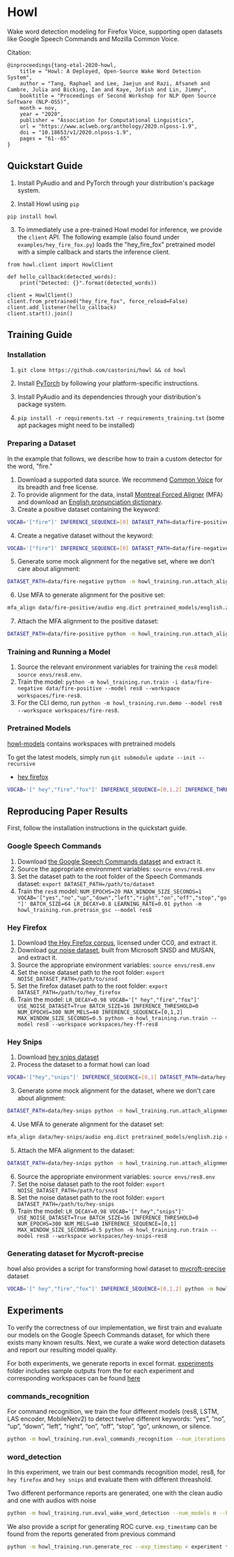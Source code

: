 # Howl

Wake word detection modeling for Firefox Voice, supporting open datasets like Google Speech Commands and Mozilla Common Voice.

Citation:

```
@inproceedings{tang-etal-2020-howl,
    title = "Howl: A Deployed, Open-Source Wake Word Detection System",
    author = "Tang, Raphael and Lee, Jaejun and Razi, Afsaneh and Cambre, Julia and Bicking, Ian and Kaye, Jofish and Lin, Jimmy",
    booktitle = "Proceedings of Second Workshop for NLP Open Source Software (NLP-OSS)",
    month = nov,
    year = "2020",
    publisher = "Association for Computational Linguistics",
    url = "https://www.aclweb.org/anthology/2020.nlposs-1.9",
    doi = "10.18653/v1/2020.nlposs-1.9",
    pages = "61--65"
}
```

## Quickstart Guide

1. Install PyAudio and and PyTorch through your distribution's package system.

2. Install Howl using `pip`

```
pip install howl
```

3. To immediately use a pre-trained Howl model for inference, we provide the `client` API. The following example (also found under `examples/hey_fire_fox.py`) loads the "hey_fire_fox" pretrained model with a simple callback and starts the inference client.

```
from howl.client import HowlClient

def hello_callback(detected_words):
    print("Detected: {}".format(detected_words))

client = HowlClient()
client.from_pretrained("hey_fire_fox", force_reload=False)
client.add_listener(hello_callback)
client.start().join()
```

## Training Guide

### Installation

1. `git clone https://github.com/castorini/howl && cd howl`

2. Install [PyTorch](https://pytorch.org) by following your platform-specific instructions.

3. Install PyAudio and its dependencies through your distribution's package system.

4. `pip install -r requirements.txt -r requirements_training.txt` (some apt packages might need to be installed)

### Preparing a Dataset

In the example that follows, we describe how to train a custom detector for the word, "fire."

1. Download a supported data source. We recommend [Common Voice](https://commonvoice.mozilla.org/) for its breadth and free license.
2. To provide alignment for the data, install [Montreal Forced Aligner](https://montreal-forced-aligner.readthedocs.io/en/latest/installation.html) (MFA)
and download an [English pronunciation dictionary](http://svn.code.sf.net/p/cmusphinx/code/trunk/cmudict/cmudict-0.7b).
3. Create a positive dataset containing the keyword:
```bash
VOCAB='["fire"]' INFERENCE_SEQUENCE=[0] DATASET_PATH=data/fire-positive python -m howl_training.run.create_raw_dataset --negative-pct 0 -i ~/path/to/common-voice --positive-pct 100
```

4. Create a negative dataset without the keyword:

```bash
VOCAB='["fire"]' INFERENCE_SEQUENCE=[0] DATASET_PATH=data/fire-negative python -m howl_training.run.create_raw_dataset --negative-pct 5 -i ~/path/to/common-voice --positive-pct 0
```

5. Generate some mock alignment for the negative set, where we don't care about alignment:

```bash
DATASET_PATH=data/fire-negative python -m howl_training.run.attach_alignment --align-type stub
```

6. Use MFA to generate alignment for the positive set:

```bash
mfa_align data/fire-positive/audio eng.dict pretrained_models/english.zip output-folder
```

7. Attach the MFA alignment to the positive dataset:

```bash
DATASET_PATH=data/fire-positive python -m howl_training.run.attach_alignment --align-type mfa -i output-folder
```

### Training and Running a Model

1. Source the relevant environment variables for training the `res8` model: `source envs/res8.env`.
2. Train the model: `python -m howl_training.run.train -i data/fire-negative data/fire-positive --model res8 --workspace workspaces/fire-res8`.
3. For the CLI demo, run `python -m howl_training.run.demo --model res8 --workspace workspaces/fire-res8`.

### Pretrained Models

[howl-models](https://github.com/castorini/howl-models) contains workspaces with pretrained models

To get the latest models, simply run `git submodule update --init --recursive`

- [hey firefox](https://github.com/castorini/howl-models/tree/master/howl/hey-fire-fox)

```bash
VOCAB='[" hey","fire","fox"]' INFERENCE_SEQUENCE=[0,1,2] INFERENCE_THRESHOLD=0 NUM_MELS=40 MAX_WINDOW_SIZE_SECONDS=0.5 python -m howl_training.run.demo --model res8 --workspace howl-models/howl/hey-fire-fox
```

## Reproducing Paper Results

First, follow the installation instructions in the quickstart guide.

### Google Speech Commands

1. Download [the Google Speech Commands dataset](https://ai.googleblog.com/2017/08/launching-speech-commands-dataset.html) and extract it.
2. Source the appropriate environment variables: `source envs/res8.env`
3. Set the dataset path to the root folder of the Speech Commands dataset: `export DATASET_PATH=/path/to/dataset`
4. Train the `res8` model: `NUM_EPOCHS=20 MAX_WINDOW_SIZE_SECONDS=1 VOCAB='["yes","no","up","down","left","right","on","off","stop","go"]' BATCH_SIZE=64 LR_DECAY=0.8 LEARNING_RATE=0.01 python -m howl_training.run.pretrain_gsc --model res8`

### Hey Firefox

1. Download [the Hey Firefox corpus](https://nlp.nyc3.digitaloceanspaces.com/hey-ff-data.zip), licensed under CC0, and extract it.
2. Download [our noise dataset](https://nlp.nyc3.digitaloceanspaces.com/hey-ff-noise.zip), built from Microsoft SNSD and MUSAN, and extract it.
3. Source the appropriate environment variables: `source envs/res8.env`
4. Set the noise dataset path to the root folder: `export NOISE_DATASET_PATH=/path/to/snsd`
5. Set the firefox dataset path to the root folder: `export DATASET_PATH=/path/to/hey_firefox`
6. Train the model: `LR_DECAY=0.98 VOCAB='[" hey","fire","fox"]' USE_NOISE_DATASET=True BATCH_SIZE=16 INFERENCE_THRESHOLD=0 NUM_EPOCHS=300 NUM_MELS=40 INFERENCE_SEQUENCE=[0,1,2] MAX_WINDOW_SIZE_SECONDS=0.5 python -m howl_training.run.train --model res8 --workspace workspaces/hey-ff-res8`

### Hey Snips

1. Download [hey snips dataset](https://github.com/sonos/keyword-spotting-research-datasets)
2. Process the dataset to a format howl can load

```bash
VOCAB='["hey","snips"]' INFERENCE_SEQUENCE=[0,1] DATASET_PATH=data/hey-snips python -m howl_training.run.create_raw_dataset --dataset-type 'hey-snips' -i ~/path/to/hey_snips_dataset
```

3. Generate some mock alignment for the dataset, where we don't care about alignment:

```bash
DATASET_PATH=data/hey-snips python -m howl_training.run.attach_alignment --align-type stub
```

4. Use MFA to generate alignment for the dataset set:

```bash
mfa_align data/hey-snips/audio eng.dict pretrained_models/english.zip output-folder
```

5. Attach the MFA alignment to the dataset:

```bash
DATASET_PATH=data/hey-snips python -m howl_training.run.attach_alignment --align-type mfa -i output-folder
```

6. Source the appropriate environment variables: `source envs/res8.env`
7. Set the noise dataset path to the root folder: `export NOISE_DATASET_PATH=/path/to/snsd`
8. Set the noise dataset path to the root folder: `export DATASET_PATH=/path/to/hey-snips`
9. Train the model: `LR_DECAY=0.98 VOCAB='[" hey","snips"]' USE_NOISE_DATASET=True BATCH_SIZE=16 INFERENCE_THRESHOLD=0 NUM_EPOCHS=300 NUM_MELS=40 INFERENCE_SEQUENCE=[0,1] MAX_WINDOW_SIZE_SECONDS=0.5 python -m howl_training.run.train --model res8 --workspace workspaces/hey-snips-res8`

### Generating dataset for Mycroft-precise

howl also provides a script for transforming howl dataset to [mycroft-precise](https://github.com/MycroftAI/mycroft-precise) dataset
```bash
VOCAB='[" hey","fire","fox"]' INFERENCE_SEQUENCE=[0,1,2] python -m howl_training.run.generate_precise_dataset --dataset-path /path/to/howl_dataset
```

## Experiments

To verify the correctness of our implementation, we first train and evaluate our models on the Google Speech Commands dataset, for which there exists many known results. Next, we curate a wake word detection datasets and report our resulting model quality.

For both experiments, we generate reports in excel format. [experiments](https://github.com/castorini/howl/tree/master/experiments) folder includes sample outputs from the for each experiment and corresponding workspaces can be found [here](https://github.com/castorini/howl-models/tree/master/howl/experiments)

### commands_recognition

For command recognition, we train the four different models (res8, LSTM, LAS encoder, MobileNetv2) to detect twelve different keywords: “yes”, “no”, “up”, “down”, “left”, “right”, “on”, “off”, “stop”, “go”, unknown, or silence.

```bash
python -m howl_training.run.eval_commands_recognition --num_iterations n --dataset_path < path_to_gsc_datasets >
```

### word_detection

In this experiment, we train our best commands recognition model, res8, for `hey firefox` and `hey snips` and evaluate them with different threashold.

Two different performance reports are generated, one with the clean audio and one with audios with noise

```bash
python -m howl_training.run.eval_wake_word_detection --num_models n --hop_size < number between 0 and 1 > --exp_type < hey_firefox | hey_snips > --dataset_path "x" --noiseset_path "y"
```

We also provide a script for generating ROC curve. `exp_timestamp` can be found from the reports generated from previous command

```bash
python -m howl_training.run.generate_roc --exp_timestamp < experiment timestamp > --exp_type < hey_firefox | hey_snips >
```
